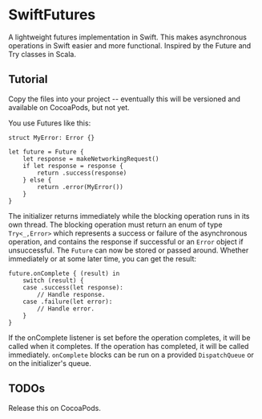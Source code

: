 # SwiftFutures
A lightweight futures implementation in Swift. This makes asynchronous operations in Swift easier and more functional. Inspired by the Future and Try classes in Scala.

## Tutorial

Copy the files into your project -- eventually this will be versioned and available on CocoaPods, but not yet.

You use Futures like this:

```
struct MyError: Error {}

let future = Future {
    let response = makeNetworkingRequest()
    if let response = response {
        return .success(response)
    } else {
        return .error(MyError())
    }
}
```
The initializer returns immediately while the blocking operation runs in its own thread. The blocking operation must return an enum of type `Try<_,Error>` which represents a success or failure of the asynchronous operation, and contains the response if successful or an `Error` object if unsuccessful. The `Future` can now be stored or passed around. Whether immediately or at some later time, you can get the result:

```
future.onComplete { (result) in
    switch (result) {
    case .success(let response):
        // Handle response.
    case .failure(let error):
        // Handle error. 
    }
}

```

If the onComplete listener is set before the operation completes, it will be called when it completes. If the operation has completed, it will be called immediately. `onComplete` blocks can be run on a provided `DispatchQueue` or on the initializer's queue.

## TODOs

Release this on CocoaPods.
